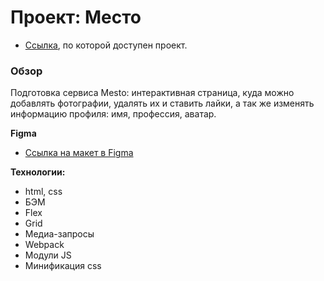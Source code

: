 # Проект: Место

* [Ссылка](https://levvic.github.io/mesto-project/), по которой доступен проект.

### Обзор

Подготовка сервиса Mesto: интерактивная страница, куда можно добавлять фотографии, удалять их и ставить лайки, а так же изменять информацию профиля: имя, профессия, аватар.

**Figma**

* [Ссылка на макет в Figma](https://www.figma.com/file/2cn9N9jSkmxD84oJik7xL7/JavaScript.-Sprint-4?node-id=0%3A1)

**Технологии:**

* html, css
* БЭМ
* Flex
* Grid
* Медиа-запросы
* Webpack
* Mодули JS
* Mинификация css
